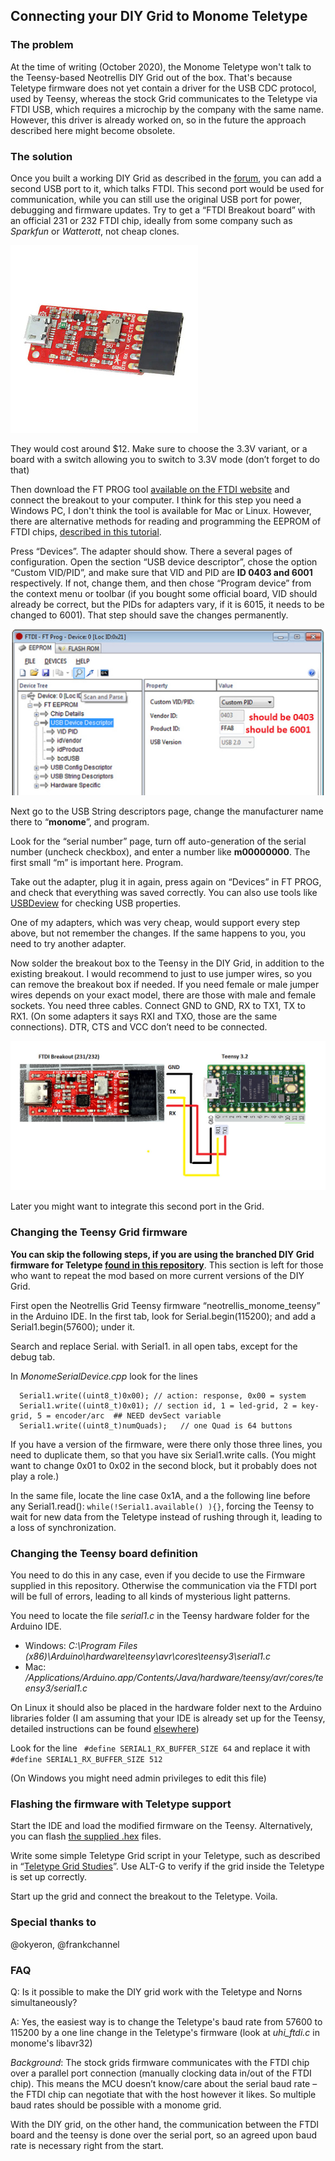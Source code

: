 ## Connecting your DIY Grid to Monome Teletype

### The problem

At the time of writing (October 2020), the Monome Teletype won't talk to the Teensy-based Neotrellis DIY Grid out of the box. That's because Teletype firmware does not yet contain a driver for the USB CDC protocol, used by Teensy, whereas the stock Grid communicates to the Teletype via FTDI USB, which requires a microchip by the company with the same name. However, this driver is already worked on, so in the future the approach described here might become obsolete.

### The solution

Once you built a working DIY Grid as described in the [forum](https://llllllll.co/t/diy-monome-compatible-grid-w-adafruit-neotrellis/), you can add a second USB port to it, which talks FTDI. This second port would be used for communication, while you can still use the original USB port  for power, debugging and firmware updates. Try to get a “FTDI Breakout board” with an official 231 or 232 FTDI chip, ideally from some company such as *Sparkfun* or *Watterott*, not cheap clones. 

![FTDI Breakout](img/ftdi-breakout.jpeg)

They would cost around $12. Make sure to choose the 3.3V variant, or a board with a switch allowing you to switch to 3.3V mode (don’t forget to do that)

Then download the FT PROG tool [available on the FTDI website](https://www.ftdichip.com/Support/Utilities.htm#FT_PROG) and connect the breakout to your computer. I think for this step you need a Windows PC, I don't think the tool is available for Mac or Linux. However, there are alternative methods for reading and programming the EEPROM of FTDI chips, [described in this tutorial](https://waterpigs.co.uk/articles/ftdi-configure-mac-linux/). 

Press “Devices”. The adapter should show. There a several pages of configuration. Open the section “USB device descriptor”, chose the option “Custom VID/PID”, and make sure that VID and PID are **ID 0403 and 6001** respectively. If not, change them, and then chose “Program device” from the context menu or toolbar (if you bought some official board, VID should already be correct, but the PIDs for adapters vary, if it is 6015, it needs to be changed to 6001). That step should save the changes permanently.



![FT_PROG](img/ftprog.jpeg)



Next go to the USB String descriptors page, change the manufacturer name there to “**monome**”, and program.

Look for the “serial number” page, turn off auto-generation of the serial number (uncheck checkbox), and enter a number like **m00000000**. The first small “m” is important here. Program.

Take out the adapter, plug it in again, press again on “Devices” in FT PROG, and check that everything was saved correctly. You can also use tools like [USBDeview](https://www.nirsoft.net/utils/usb_devices_view.html) for checking USB properties.

One of my adapters, which was very cheap, would support every step above, but not remember the changes. If the same happens to you, you need to try another adapter.

Now solder the breakout box to the Teensy in the DIY Grid, in addition to the existing breakout. I would recommend to just to use jumper wires, so you can remove the breakout box if needed. If you need female or male jumper wires depends on your exact model, there are those with male and female sockets. You need three cables. Connect GND to GND, RX to TX1, TX to RX1. (On some adapters it says RXI and TXO, those are the same connections). DTR, CTS and VCC don’t need to be connected.

![Wiring](img/wiring.jpeg)

Later you might want to integrate this second port in the Grid.

### Changing the Teensy Grid firmware

**You can skip the following steps, if you are using the branched DIY Grid firmware for Teletype [found in this repository](neotrellis_monome_teensy/)**. This section is left for those who want to repeat the mod based on more current versions of the DIY Grid.

First open the Neotrellis Grid Teensy firmware “neotrellis_monome_teensy” in the Arduino IDE.
In the first tab, look for Serial.begin(115200); and add a Serial1.begin(57600); under it.

Search and replace Serial. with Serial1. in all open tabs, except for the debug tab.

In *MonomeSerialDevice.cpp* look for the lines

```
  Serial1.write((uint8_t)0x00); // action: response, 0x00 = system
  Serial1.write((uint8_t)0x01); // section id, 1 = led-grid, 2 = key-grid, 5 = encoder/arc	## NEED devSect variable
  Serial1.write((uint8_t)numQuads);   // one Quad is 64 buttons
```

If you have a version of the firmware, were there only those three lines, you need to duplicate them, so that you have six Serial1.write calls. (You might want to change 0x01 to 0x02 in the second block, but it probably does not play a role.)

In the same file, locate the line case 0x1A, and a the following line before any Serial1.read():
`while(!Serial1.available() ){}`, forcing the Teensy to wait for new data from the Teletype instead of rushing through it, leading to a loss of synchronization.

### Changing the Teensy board definition 

You need to do this in any case, even if you decide to use the Firmware supplied in this repository. Otherwise the communication via the FTDI port will be full of errors, leading to all kinds of mysterious light patterns. 

You need to locate the file *serial1.c* in the Teensy hardware folder for the Arduino IDE.

- Windows: *C:\Program Files (x86)\Arduino\hardware\teensy\avr\cores\teensy3\serial1.c* 
- Mac: */Applications/Arduino.app/Contents/Java/hardware/teensy/avr/cores/teensy3/serial1.c*

On Linux it should also be placed in the hardware folder next to the Arduino libraries folder (I am assuming that your IDE is already set up for the Teensy, detailed instructions can be found [elsewhere](https://www.pjrc.com/teensy/teensyduino.html))

Look for the line
` #define SERIAL1_RX_BUFFER_SIZE 64`
and replace it with
`#define SERIAL1_RX_BUFFER_SIZE 512`

(On Windows you might need admin privileges to edit this file)

### Flashing the firmware with Teletype support

Start the IDE and load the modified firmware on the Teensy. Alternatively, you can flash [the supplied .hex](neotrellis_monome_teensy/neotrellis_monome_teensy_16x8_ftdi_teletype_57600.hex) files.

Write some simple Teletype Grid script in your Teletype, such as described in “[Teletype Grid Studies](https://github.com/scanner-darkly/teletype/wiki/BASIC-VISUALIZATIONS)”. Use ALT-G to verify if the grid inside the Teletype is set up correctly.

Start up the grid and connect the breakout to the Teletype. Voila.

### Special thanks to 

@okyeron, @frankchannel 

### FAQ

Q: Is it possible to make the DIY grid work with the Teletype and Norns simultaneously?

A: Yes, the easiest way is to change the Teletype's baud rate from 57600 to 115200 by a one line change in the Teletype's firmware (look at *uhi_ftdi.c* in monome's libavr32)

*Background*: The stock grids firmware communicates with the FTDI chip over a parallel port connection (manually clocking data in/out of the FTDI chip). This means the MCU doesn’t know/care about the serial baud rate – the FTDI chip can negotiate that with the host however it likes. So multiple baud rates should be possible with a monome grid.

With the DIY grid, on the other hand, the communication between the FTDI board and the teensy is done over the serial port, so an agreed upon baud rate is necessary right from the start. 